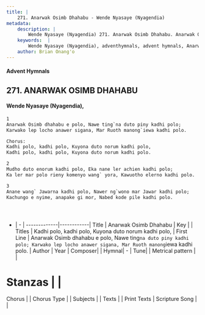 ```yaml
---
title: |
    271. Anarwak Osimb Dhahabu - Wende Nyasaye (Nyagendia)
metadata:
    description: |
        Wende Nyasaye (Nyagendia) 271. Anarwak Osimb Dhahabu. Anarwak Osimb dhahabu e polo, Nawe ting`na duto piny kadhi polo; Karwako lep locho anawer sigana, Mar Ruoth manong`iewa kadhi polo.  Chorus: Kadhi polo, kadhi polo, Kuyona duto norum kadhi polo, Kadhi polo, kadhi polo, Kuyona duto norum kadhi polo.  
    keywords:  |
        Wende Nyasaye (Nyagendia), adventhymnals, advent hymnals, Anarwak Osimb Dhahabu, Anarwak Osimb dhahabu e polo, Nawe ting`na duto piny kadhi polo; Karwako lep locho anawer sigana, Mar Ruoth manong`iewa kadhi polo.. Kadhi polo, kadhi polo, Kuyona duto norum kadhi polo,
    author: Brian Onang'o
---
```


#### Advent Hymnals
## 271. ANARWAK OSIMB DHAHABU
####  Wende Nyasaye (Nyagendia),

```txt
1
Anarwak Osimb dhahabu e polo, Nawe ting`na duto piny kadhi polo;
Karwako lep locho anawer sigana, Mar Ruoth manong`iewa kadhi polo.

Chorus:
Kadhi polo, kadhi polo, Kuyona duto norum kadhi polo,
Kadhi polo, kadhi polo, Kuyona duto norum kadhi polo.

2
Mudho duto enorum kadhi polo, Eka nane ler achien kadhi polo;
Ka ler mar polo rieny komenyo wang` yora, Kawuotho elerno kadhi polo.

3
Anane wang` Jawarna kadhi polo, Nawer ng`wono mar Jawar kadhi polo;
Kachungo e nyime, anapake gi mor, Nabed kode pile kadhi polo.





```

- |   -  |
-------------|------------|
Title | Anarwak Osimb Dhahabu |
Key |  |
Titles | Kadhi polo, kadhi polo, Kuyona duto norum kadhi polo, |
First Line | Anarwak Osimb dhahabu e polo, Nawe ting`na duto piny kadhi polo; Karwako lep locho anawer sigana, Mar Ruoth manong`iewa kadhi polo. |
Author | 
Year | 
Composer| |
Hymnal|  - |
Tune|  |
Metrical pattern | |
# Stanzas |  |
Chorus |  |
Chorus Type |  |
Subjects | |
Texts |  |
Print Texts | 
Scripture Song |  |
    
